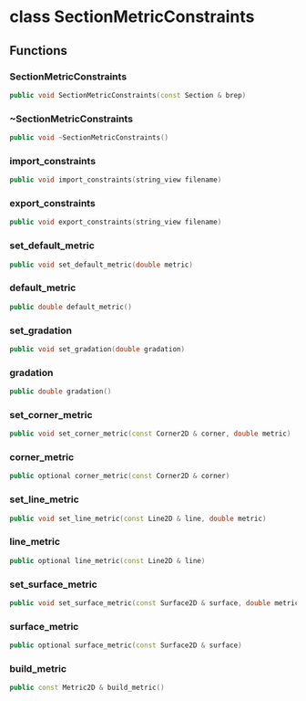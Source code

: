 # class SectionMetricConstraints


## Functions

### SectionMetricConstraints

```cpp
public void SectionMetricConstraints(const Section & brep)
```


### ~SectionMetricConstraints

```cpp
public void ~SectionMetricConstraints()
```


### import_constraints

```cpp
public void import_constraints(string_view filename)
```


### export_constraints

```cpp
public void export_constraints(string_view filename)
```


### set_default_metric

```cpp
public void set_default_metric(double metric)
```


### default_metric

```cpp
public double default_metric()
```


### set_gradation

```cpp
public void set_gradation(double gradation)
```


### gradation

```cpp
public double gradation()
```


### set_corner_metric

```cpp
public void set_corner_metric(const Corner2D & corner, double metric)
```


### corner_metric

```cpp
public optional corner_metric(const Corner2D & corner)
```


### set_line_metric

```cpp
public void set_line_metric(const Line2D & line, double metric)
```


### line_metric

```cpp
public optional line_metric(const Line2D & line)
```


### set_surface_metric

```cpp
public void set_surface_metric(const Surface2D & surface, double metric)
```


### surface_metric

```cpp
public optional surface_metric(const Surface2D & surface)
```


### build_metric

```cpp
public const Metric2D & build_metric()
```




